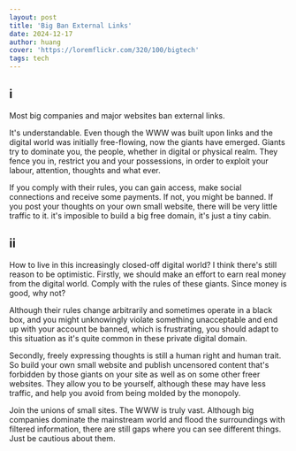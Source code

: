 ```yaml
---
layout: post
title: 'Big Ban External Links'
date: 2024-12-17
author: huang
cover: 'https://loremflickr.com/320/100/bigtech'
tags: tech
---
```



## i

Most big companies and major websites ban external links.

It's understandable. Even though the WWW was built upon links and the digital world was initially free-flowing, now the giants have emerged. Giants try to dominate you, the people,  whether in digital or physical realm. They fence you in, restrict you and your possessions, in order to exploit your labour, attention, thoughts and what ever.

If you comply with their rules, you can gain access, make social connections and receive some payments. If not, you might be banned.  If you post your thoughts on your own small website, there will be very little traffic to it. it's imposible to build a big free domain, it's just a tiny cabin.

## ii

How to live in this increasingly closed-off digital world? I think there's still reason to be optimistic. Firstly, we should make an effort to earn real money from the digital world. Comply with the rules of these giants. Since money is good, why not?

Although their rules change arbitrarily and sometimes operate in a black box, and you might unknowingly violate something unacceptable and end up with your account be banned, which is frustrating, you should adapt to this situation as it's quite common in these private digital domain.

Secondly, freely expressing thoughts is still a human right and  human trait. So build your own small website and publish uncensored content that's forbidden by those giants on your site as well as on some other freer websites. They allow you to be yourself, although these may have less traffic, and help you avoid from being molded by the monopoly.

Join the unions of small sites. The WWW is truly vast. Although big companies dominate the mainstream world and flood the surroundings with filtered information, there are still gaps where you can see different things. Just be cautious about them.
